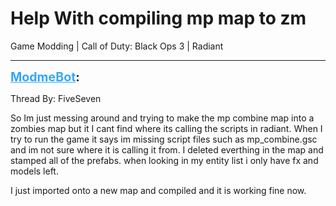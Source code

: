 # Help With compiling mp map to zm
Game Modding | Call of Duty: Black Ops 3 | Radiant

---
<strong style="font-size: 1.4em;"><span style="text-decoration: underline;text-decoration-color: #34a7f9;"><span style="color:#34a7f9;">ModmeBot</span></span>:</strong>

<p>Thread By: FiveSeven<br /><p style="text-align:left;">So Im just messing around and trying to make the mp combine map into a zombies map but it I cant find where its calling the scripts in radiant. When I try to run the game it says im missing script files such as mp_combine.gsc and im not sure where it is calling it from.  I deleted everthing in the map and stamped all of the prefabs. when looking in my entity list i only have fx and models left.  </p><p style="text-align:left;"></p><p style="text-align:left;">I just imported onto a new map and compiled and it is working fine now.  </p><p style="text-align:left;"></p></p>
